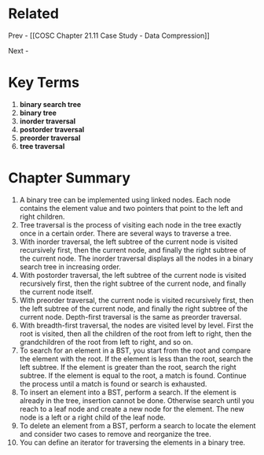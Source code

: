 # Related
Prev - [[COSC Chapter 21.11 Case Study - Data Compression]]

Next - 
# Key Terms
1. **binary search tree**
2. **binary tree**
3. **inorder traversal**
4. **postorder traversal**
5. **preorder traversal**
6. **tree traversal**
# Chapter Summary
1. A binary tree can be implemented using linked nodes. Each node contains the element value and two pointers that point to the left and right children.
2. Tree traversal is the process of visiting each node in the tree exactly once in a certain order. There are several ways to traverse a tree.
3. With inorder traversal, the left subtree of the current node is visited recursively first, then the current node, and finally the right subtree of the current node. The inorder traversal displays all the nodes in a binary search tree in increasing order.
4. With postorder traversal, the left subtree of the current node is visited recursively first, then the right subtree of the current node, and finally the current node itself.
5. With preorder traversal, the current node is visited recursively first, then the left subtree of the current node, and finally the right subtree of the current node. Depth-first traversal is the same as preorder traversal.
6. With breadth-first traversal, the nodes are visited level by level. First the root is visited, then all the children of the root from left to right, then the grandchildren of the root from left to right, and so on.
7. To search for an element in a BST, you start from the root and compare the element with the root. If the element is less than the root, search the left subtree. If the element is greater than the root, search the right subtree. If the element is equal to the root, a match is found. Continue the process until a match is found or search is exhausted.
8. To insert an element into a BST, perform a search. If the element is already in the tree, insertion cannot be done. Otherwise search until you reach to a leaf node and create a new node for the element. The new node is a left or a right child of the leaf node.
9. To delete an element from a BST, perform a search to locate the element and consider two cases to remove and reorganize the tree.
10. You can define an iterator for traversing the elements in a binary tree.